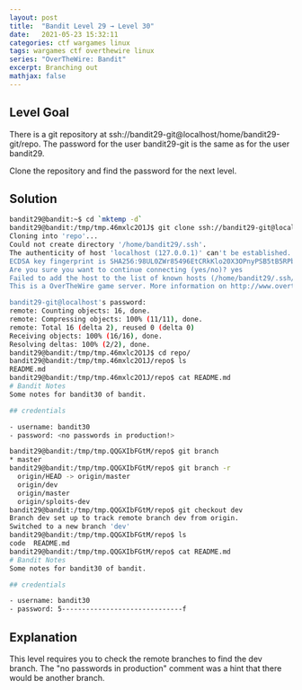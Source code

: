 ```yaml
---
layout: post
title:  "Bandit Level 29 → Level 30"
date:   2021-05-23 15:32:11
categories: ctf wargames linux
tags: wargames ctf overthewire linux
series: "OverTheWire: Bandit"
excerpt: Branching out
mathjax: false
---
```


## Level Goal
There is a git repository at ssh://bandit29-git@localhost/home/bandit29-git/repo. The password for the user bandit29-git is the same as for the user bandit29.

Clone the repository and find the password for the next level.


## Solution
```bash
bandit29@bandit:~$ cd `mktemp -d`
bandit29@bandit:/tmp/tmp.46mxlc2O1J$ git clone ssh://bandit29-git@localhost/home/bandit29-git/repo
Cloning into 'repo'...
Could not create directory '/home/bandit29/.ssh'.
The authenticity of host 'localhost (127.0.0.1)' can't be established.
ECDSA key fingerprint is SHA256:98UL0ZWr85496EtCRkKlo20X3OPnyPSB5tB5RPbhczc.
Are you sure you want to continue connecting (yes/no)? yes
Failed to add the host to the list of known hosts (/home/bandit29/.ssh/known_hosts).
This is a OverTheWire game server. More information on http://www.overthewire.org/wargames

bandit29-git@localhost's password: 
remote: Counting objects: 16, done.
remote: Compressing objects: 100% (11/11), done.
remote: Total 16 (delta 2), reused 0 (delta 0)
Receiving objects: 100% (16/16), done.
Resolving deltas: 100% (2/2), done.
bandit29@bandit:/tmp/tmp.46mxlc2O1J$ cd repo/
bandit29@bandit:/tmp/tmp.46mxlc2O1J/repo$ ls
README.md
bandit29@bandit:/tmp/tmp.46mxlc2O1J/repo$ cat README.md 
# Bandit Notes
Some notes for bandit30 of bandit.

## credentials

- username: bandit30
- password: <no passwords in production!>

bandit29@bandit:/tmp/tmp.QQGXIbFGtM/repo$ git branch
* master
bandit29@bandit:/tmp/tmp.QQGXIbFGtM/repo$ git branch -r
  origin/HEAD -> origin/master
  origin/dev
  origin/master
  origin/sploits-dev
bandit29@bandit:/tmp/tmp.QQGXIbFGtM/repo$ git checkout dev
Branch dev set up to track remote branch dev from origin.
Switched to a new branch 'dev'
bandit29@bandit:/tmp/tmp.QQGXIbFGtM/repo$ ls
code  README.md
bandit29@bandit:/tmp/tmp.QQGXIbFGtM/repo$ cat README.md 
# Bandit Notes
Some notes for bandit30 of bandit.

## credentials

- username: bandit30
- password: 5------------------------------f
```


## Explanation
This level requires you to check the remote branches to find the dev branch. The "no passwords in production" comment was a hint that there would be another branch.


